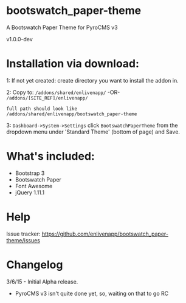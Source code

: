 # bootswatch_paper-theme
A Bootswatch Paper Theme for PyroCMS v3

v1.0.0-dev

# Installation via download:
1: If not yet created: create directory you want to install the addon in.

2: Copy to: `/addons/shared/enlivenapp/`  -OR-  `/addons/[SITE_REF]/enlivenapp/`  

    full path should look like
    /addons/shared/enlivenapp/bootswatch_paper-theme


3: `Dashboard->System->Settings` click `BootswatchPaperTheme` from the dropdown menu under 'Standard Theme' (bottom of page) and Save.

# What's included:
 - Bootstrap 3
 - Bootswatch Paper 
 - Font Awesome
 - jQuery 1.11.1


# Help

Issue tracker:  https://github.com/enlivenapp/bootswatch_paper-theme/issues



# Changelog

3/6/15 - Initial Alpha release.  
 - PyroCMS v3 isn't quite done yet, so, waiting on that to go RC



